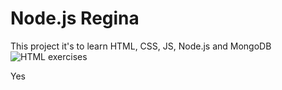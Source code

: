 # Node.js Regina

This project it's to learn HTML, CSS, JS, Node.js and MongoDB
![HTML  exercises](html)

Yes